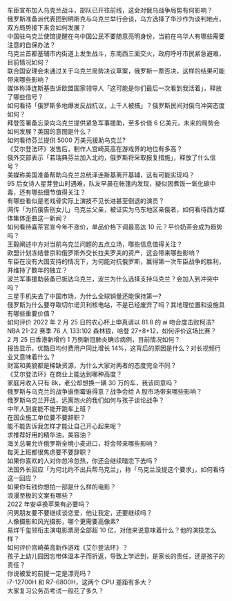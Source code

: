 车臣宣布加入乌克兰战斗，部队已开往前线，这会对俄乌战争局势有何影响？  
俄罗斯准备派代表团到明斯克与乌克兰举行会谈，乌方选择了华沙作为谈判地点，双方局势接下来会如何发展？  
中国驻乌克兰使馆提醒在乌中国公民不要随意亮明身份，当前在乌华人有哪些需要注意的自保办法？  
乌克兰首都基辅市内街道上发生战斗，东南西三面交火，政府呼吁市民紧急避难，目前情况如何？  
联合国安理会未通过关于乌克兰局势决议草案，俄罗斯一票否决，这样的结果可能带来哪些影响？  
媒体称泽连斯基告诉欧盟国家领导人「这可能是你们最后一次看到我活着」，释放了哪些信号？  
如何看待「俄罗斯多地爆发反战抗议，上千人被捕」？俄罗斯民间对俄乌冲突态度如何？  
拜登签署备忘录向乌克兰提供紧急军事援助，至多价值 6 亿美元，未来的局势会如何发展？美国的意图是什么？  
如何看待芬兰提供 5000 万美元援助乌克兰?  
《艾尔登法环》发售后，制作人宫崎英高在游戏界的地位有多高？  
俄外交部表示「若瑞典芬兰加入北约，俄罗斯将采取报复措施」，释放了什么信号？  
美媒称美国准备帮助乌克兰总统泽连斯基离开基辅，这有可能实现吗？  
95 后女诗人星芽登山时遇难，队友早晨在帐篷内发现，疑似因煮饭一氧化碳中毒，还有哪些细节值得关注？  
有哪些看似是老戏骨实际上演技不见长进甚至倒退的演员？  
网传「为抗俄告别女儿」乌克兰父亲，被证实为乌东地区亲俄者，如何看待西方媒体集体歪曲这一新闻？  
如何看待喜茶官宣今年不涨价，单品价格下调最高达 10 元？平价奶茶会成为趋势吗？  
王毅阐述中方对当前乌克兰问题的五点立场，哪些信息值得关注？  
欧盟计划冻结普京和俄罗斯外交长拉夫罗夫的资产，这会带来哪些影响？  
车臣在没有大国支持的情况下，为何能对抗俄罗斯，赢得第一次车臣战争的胜利，并维持了数年的独立？  
波兰军事援助装备已抵达乌克兰，波兰为什么选择支持乌克兰？会加入到冲突中吗？  
三星手机失去了中国市场，为什么全球销量还能保持第一?  
俄罗斯为什么要夺取切尔诺贝利核电站，不是已经废弃了吗？其地理位置和设施具有哪些重要价值？  
如何评价 2022 年 2 月 25 日的农心杯上申真谞以 81.8 的 ai 吻合度击败柯洁?  
NBA 21-22 赛季 76 人 133:102 森林狼，哈登 27+8+12，如何评价这场比赛？  
2 月 25 日香港新增约 1 万例新冠肺炎确诊病例，目前情况如何？  
报告显示，优酷日均付费用户同比增长 14%，这背后的原因是什么？对长视频行业又意味着什么？  
财富和美貌都是稀缺资源，为什么大家对两者的态度完全不同？  
《艾尔登法环》在商业上能达到哪种高度？  
家庭月收入只有 8k，老公却想换一辆 30 万的车，我该同意吗？  
俄罗斯与乌克兰的战争谁倒霉谁得意？战争会给 A 股市场带来哪些影响？  
俄罗斯乌克兰开战，远离炮火的我们如何与孩子谈论战争？  
中年人到底能不能开跑车上班？  
在国企施工单位要不要辞职？  
能不能告诉我怎样才能让自己开心起来呢？  
求推荐好用的精华油，美容油？  
海关总署允许俄罗斯全境小麦进口，将会带来哪些影响？  
每天上班都很焦虑要不要辞职？  
如果你喜欢的人对你忽冷忽热，你还会继续暗恋下去吗？  
法国外长回应「为何北约不出兵帮乌克兰」，称「乌克兰没提这个要求」，如何看待这一回应？  
如果你有钱你想拍一部是什么样的电影？  
浪漫至极的文案有哪些？  
2022 年安卓换苹果有必要吗？  
问男朋友要不要继续谈恋爱，他让我定，还要继续吗？  
人像摄影和风光摄影，哪个更需要高像素?  
易烊千玺领衔主演电影票房全部超 10 亿，对他来说意味着什么？他的演技怎么样？  
如何评价宫崎英高新作游戏《艾尔登法环》？  
孩子上幼儿园因忘带体温本子而折返，导致上学迟到，是家长的责任，还是孩子的责任？  
你说被爱的前提一定是漂亮吗？  
i7-12700H 和 R7-6800H，这两个 CPU 差距有多大？  
大家复习公务员考试一般花了多久？  
